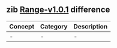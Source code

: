 ## zib [Range-v1.0.1](https://zibs.nl/wiki/Range-v1.0.1(2020EN)) difference

| Concept         | Category          | Description                             | 
|-----------------|-------------------|-----------------------------------------|
| -     |   -   |   - | 